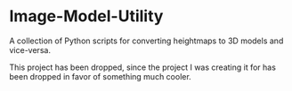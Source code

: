 # Image-Model-Utility
A collection of Python scripts for converting heightmaps to 3D models and vice-versa.

This project has been dropped, since the project I was creating it for has been dropped in favor of something much cooler.
